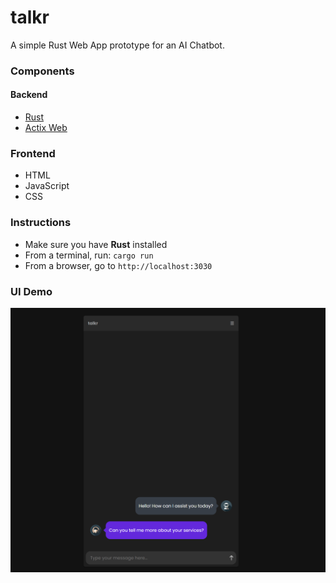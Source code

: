 # talkr
A simple Rust Web App prototype for an AI Chatbot.

### Components

#### Backend
* [Rust](https://www.rust-lang.org/)
* [Actix Web](https://actix.rs/)

### Frontend
* HTML
* JavaScript
* CSS

### Instructions

* Make sure you have **Rust** installed
* From a terminal, run: `cargo run`
* From a browser, go to `http://localhost:3030`


### UI Demo

<img src="img/talkr.png" />
